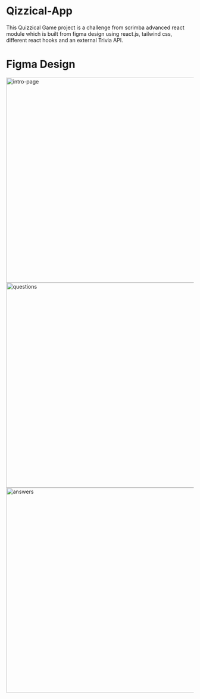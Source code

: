 # Qizzical-App
This Quizzical Game project is a challenge from scrimba advanced react module which is built from figma design using react.js, tailwind css, different react hooks and an external Trivia API.

# Figma Design

<img width="550" alt="intro-page" src="https://user-images.githubusercontent.com/69369304/213728255-5aaa0b84-812f-4c68-935c-dcba1c34d306.png">

<img width="550" alt="questions" src="https://user-images.githubusercontent.com/69369304/213728304-e403d40d-b4b3-461b-8b32-227a200fcd96.png">

<img width="550" alt="answers" src="https://user-images.githubusercontent.com/69369304/213728335-2b7a71ad-90e6-48c8-b222-d131b7159ad5.png">
